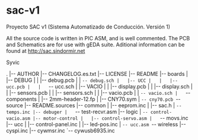 sac-v1
======

Proyecto SAC v1 (Sistema Automatizado de Conducción. Versión 1)

All the source code is written in PIC ASM, and is well commented.
The PCB and Schematics are for use with gEDA suite.
Aditional information can be found at http://sac.sindormir.net

Syvic

.
|-- AUTHOR
|-- CHANGELOG.es.txt
|-- LICENSE
|-- README
|-- boards
|   |-- DEBUG
|   |   |-- debug.pcb
|   |   `-- debug.sch
|   |-- UCC
|   |   |-- ucc.pcb
|   |   `-- ucc.sch
|   |-- VACIO
|   |   |-- display.pcb
|   |   |-- display.sch
|   |   |-- sensors.pcb
|   |   |-- sensors.sch
|   |   |-- vacio.pcb
|   |   `-- vacio.sch
|   `-- components
|       |-- 2mm-header-12.fp
|       |-- CNY70.sym
|       `-- cny70.pcb
`-- source
    |-- README.sources
    |-- common
    |   |-- eeprom.inc
    |   |-- sac.h
    |   `-- temps.inc
    |-- debuger
    |   `-- test-recvr.asm
    |-- logic
    |   `-- control-vacio.asm
    |-- motor-control
    |   |-- control-servo.asm
    |   `-- movs.inc
    |-- ucc
    |   |-- control-panel.inc
    |   |-- led-pos.inc
    |   `-- ucc.asm
    `-- wireless
        |-- cyspi.inc
        |-- cywmsr.inc
        `-- cywusb6935.inc
